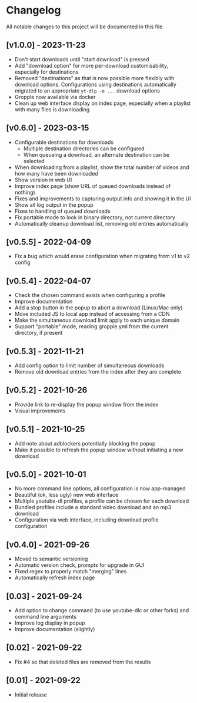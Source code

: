 # Changelog

All notable changes to this project will be documented in this file.

## [v1.0.0] - 2023-11-23

- Don't start downloads until "start download" is pressed
- Add "download option" for more per-download customisability, especially
  for destinations
- Removed "destinations" as that is now possible more flexibly with download
  options. Configurations using destinations automatically migrated to an
  appropriate `yt-dlp -o ...` download options
- Gropple now available via docker
- Clean up web interface display on index page, especially when a playlist
  with many files is downloading

## [v0.6.0] - 2023-03-15

- Configurable destinations for downloads
  - Multiple destination directories can be configured
  - When queueing a download, an alternate destination can be selected
- When downloading from a playlist, show the total number of videos and how many have been downloaded
- Show version in web UI
- Improve index page (show URL of queued downloads instead of nothing)
- Fixes and improvements to capturing output info and showing it in the UI
- Show all log output in the popup
- Fixes to handling of queued downloads
- Fix portable mode to look in binary directory, not current directory
- Automatically cleanup download list, removing old entries automatically

## [v0.5.5] - 2022-04-09

- Fix a bug which would erase configuration when migrating from v1 to v2 config

## [v0.5.4] - 2022-04-07

- Check the chosen command exists when configuring a profile
- Improve documentation
- Add a stop button in the popup to abort a download (Linux/Mac only)
- Move included JS to local app instead of accessing from a CDN
- Make the simultaneous download limit apply to each unique domain
- Support "portable" mode, reading gropple.yml from the current directory, if present

## [v0.5.3] - 2021-11-21

- Add config option to limit number of simultaneous downloads
- Remove old download entries from the index after they are complete

## [v0.5.2] - 2021-10-26

- Provide link to re-display the popup window from the index
- Visual improvements

## [v0.5.1] - 2021-10-25

- Add note about adblockers potentially blocking the popup
- Make it possible to refresh the popup window without initiating a new download

## [v0.5.0] - 2021-10-01

- No more command line options, all configuration is now app-managed
- Beautiful (ok, less ugly) new web interface
- Multiple youtube-dl profiles, a profile can be chosen for each download
- Bundled profiles include a standard video download and an mp3 download
- Configuration via web interface, including download profile configuration

## [v0.4.0] - 2021-09-26

- Moved to semantic versioning
- Automatic version check, prompts for upgrade in GUI
- Fixed regex to properly match "merging" lines
- Automatically refresh index page

## [0.03] - 2021-09-24

- Add option to change command (to use youtube-dlc or other forks) and command line arguments
- Improve log display in popup
- Improve documentation (slightly)

## [0.02] - 2021-09-22

- Fix #4 so that deleted files are removed from the results

## [0.01] - 2021-09-22

- Initial release
